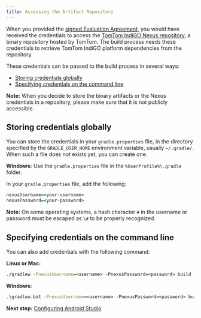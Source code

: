 ```yaml
---
title: Accessing the Artifact Repository
---
```


When you provided the
[signed Evaluation Agreement](https://developer.tomtom.com/tomtom-indigo/documentation/getting-started/introduction),
you would have received the credentials to access the
[TomTom IndiGO Nexus repository](https://repo.tomtom.com/#browse/browse:ivi:com%2Ftomtom%2Fivi%2Fplatform),
a binary repository hosted by TomTom. The build process needs these credentials to retrieve TomTom
IndiGO platform dependencies from the repository.

These credentials can be passed to the build process in several ways:

- [Storing credentials globally](#storing-credentials-globally)
- [Specifying credentials on the command line](#specifying-credentials-on-the-command-line)

__Note:__ When you decide to store the binary artifacts or the Nexus credentials in a repository,
please make sure that it is not publicly accessible.

## Storing credentials globally

You can store the credentials in your `gradle.properties` file, in the directory specified by the
`GRADLE_USER_HOME` environment variable, usually `~/.gradle/`. When such a file does not exists yet,
you can create one.

__Windows:__ Use the `gradle.properties` file in the `%UserProfile%\.gradle` folder.

In your `gradle.properties` file, add the following:

```cmd
nexusUsername=<your-username>
nexusPassword=<your-password>
```

__Note:__ On some operating systems, a hash character `#` in the username or password must be
escaped as `\#` to be properly recognized.

## Specifying credentials on the command line

You can also add credentials with the following command:

__Linux or Mac:__
```cmd
./gradlew -PnexusUsername=<username> -PnexusPassword=<password> build
```

__Windows:__
```cmd
.\gradlew.bat -PnexusUsername=<username> -PnexusPassword=<password> build
```

__Next step:__
[Configuring Android Studio](/tomtom-indigo/documentation/getting-started/configuring-android-studio)
